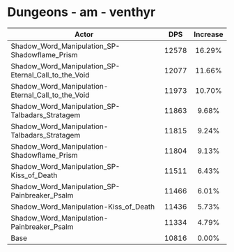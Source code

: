 # Dungeons - am - venthyr
| Actor | DPS | Increase |
|---|:---:|:---:|
|Shadow_Word_Manipulation_SP-Shadowflame_Prism|12578|16.29%|
|Shadow_Word_Manipulation_SP-Eternal_Call_to_the_Void|12077|11.66%|
|Shadow_Word_Manipulation-Eternal_Call_to_the_Void|11973|10.70%|
|Shadow_Word_Manipulation_SP-Talbadars_Stratagem|11863|9.68%|
|Shadow_Word_Manipulation-Talbadars_Stratagem|11815|9.24%|
|Shadow_Word_Manipulation-Shadowflame_Prism|11804|9.13%|
|Shadow_Word_Manipulation_SP-Kiss_of_Death|11511|6.43%|
|Shadow_Word_Manipulation_SP-Painbreaker_Psalm|11466|6.01%|
|Shadow_Word_Manipulation-Kiss_of_Death|11436|5.73%|
|Shadow_Word_Manipulation-Painbreaker_Psalm|11334|4.79%|
|Base|10816|0.00%|
